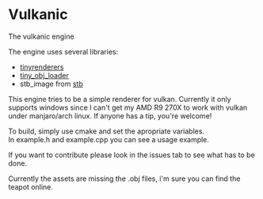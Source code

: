 # Vulkanic
The vulkanic engine

The engine uses several libraries:
* [tinyrenderers](https://github.com/chaoticbob/tinyrenderers)
* [tiny_obj_loader](https://github.com/syoyo/tinyobjloader)
* stb_image from [stb](https://github.com/nothings/stb)

This engine tries to be a simple renderer for vulkan. Currently it only supports windows since I can't get my AMD R9 270X to work with vulkan under manjaro/arch linux. If anyone has a tip, you're welcome!

To build, simply use cmake and set the apropriate variables.   
In example.h and example.cpp you can see a usage example.

If you want to contribute please look in the issues tab to see what has to be done.

Currently the assets are missing the .obj files, i'm sure you can find the teapot online.
